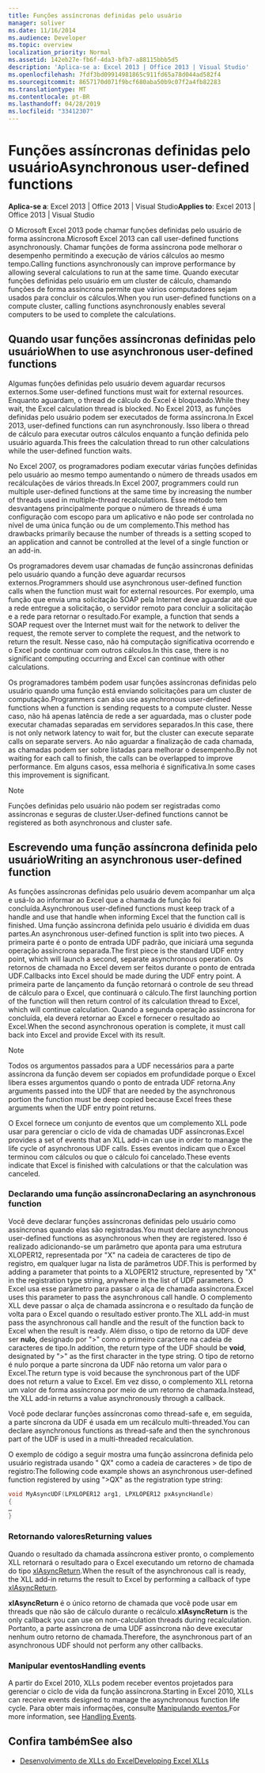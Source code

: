 ```yaml
---
title: Funções assíncronas definidas pelo usuário
manager: soliver
ms.date: 11/16/2014
ms.audience: Developer
ms.topic: overview
localization_priority: Normal
ms.assetid: 142eb27e-fb6f-4da3-bfb7-a88115bbb5d5
description: 'Aplica-se a: Excel 2013 | Office 2013 | Visual Studio'
ms.openlocfilehash: 7fdf3bd09914981865c911fd65a78d044ad582f4
ms.sourcegitcommit: 8657170d071f9bcf680aba50b9c07f2a4fb82283
ms.translationtype: MT
ms.contentlocale: pt-BR
ms.lasthandoff: 04/28/2019
ms.locfileid: "33412307"
---
```

# <a name="asynchronous-user-defined-functions"></a><span data-ttu-id="cdc9a-103">Funções assíncronas definidas pelo usuário</span><span class="sxs-lookup"><span data-stu-id="cdc9a-103">Asynchronous user-defined functions</span></span>

<span data-ttu-id="cdc9a-104">**Aplica-se a**: Excel 2013 | Office 2013 | Visual Studio</span><span class="sxs-lookup"><span data-stu-id="cdc9a-104">**Applies to**: Excel 2013 | Office 2013 | Visual Studio</span></span> 
  
<span data-ttu-id="cdc9a-105">O Microsoft Excel 2013 pode chamar funções definidas pelo usuário de forma assíncrona.</span><span class="sxs-lookup"><span data-stu-id="cdc9a-105">Microsoft Excel 2013 can call user-defined functions asynchronously.</span></span> <span data-ttu-id="cdc9a-106">Chamar funções de forma assíncrona pode melhorar o desempenho permitindo a execução de vários cálculos ao mesmo tempo.</span><span class="sxs-lookup"><span data-stu-id="cdc9a-106">Calling functions asynchronously can improve performance by allowing several calculations to run at the same time.</span></span> <span data-ttu-id="cdc9a-107">Quando executar funções definidas pelo usuário em um cluster de cálculo, chamando funções de forma assíncrona permite que vários computadores sejam usados para concluir os cálculos.</span><span class="sxs-lookup"><span data-stu-id="cdc9a-107">When you run user-defined functions on a compute cluster, calling functions asynchronously enables several computers to be used to complete the calculations.</span></span>
  
## <a name="when-to-use-asynchronous-user-defined-functions"></a><span data-ttu-id="cdc9a-108">Quando usar funções assíncronas definidas pelo usuário</span><span class="sxs-lookup"><span data-stu-id="cdc9a-108">When to use asynchronous user-defined functions</span></span>

<span data-ttu-id="cdc9a-109">Algumas funções definidas pelo usuário devem aguardar recursos externos.</span><span class="sxs-lookup"><span data-stu-id="cdc9a-109">Some user-defined functions must wait for external resources.</span></span> <span data-ttu-id="cdc9a-110">Enquanto aguardam, o thread de cálculo do Excel é bloqueado.</span><span class="sxs-lookup"><span data-stu-id="cdc9a-110">While they wait, the Excel calculation thread is blocked.</span></span> <span data-ttu-id="cdc9a-111">No Excel 2013, as funções definidas pelo usuário podem ser executados de forma assíncrona.</span><span class="sxs-lookup"><span data-stu-id="cdc9a-111">In Excel 2013, user-defined functions can run asynchronously.</span></span> <span data-ttu-id="cdc9a-112">Isso libera o thread de cálculo para executar outros cálculos enquanto a função definida pelo usuário aguarda.</span><span class="sxs-lookup"><span data-stu-id="cdc9a-112">This frees the calculation thread to run other calculations while the user-defined function waits.</span></span>
  
<span data-ttu-id="cdc9a-113">No Excel 2007, os programadores podiam executar várias funções definidas pelo usuário ao mesmo tempo aumentando o número de threads usados em recálculações de vários threads.</span><span class="sxs-lookup"><span data-stu-id="cdc9a-113">In Excel 2007, programmers could run multiple user-defined functions at the same time by increasing the number of threads used in multiple-thread recalculations.</span></span> <span data-ttu-id="cdc9a-114">Esse método tem desvantagens principalmente porque o número de threads é uma configuração com escopo para um aplicativo e não pode ser controlada no nível de uma única função ou de um complemento.</span><span class="sxs-lookup"><span data-stu-id="cdc9a-114">This method has drawbacks primarily because the number of threads is a setting scoped to an application and cannot be controlled at the level of a single function or an add-in.</span></span>
  
<span data-ttu-id="cdc9a-115">Os programadores devem usar chamadas de função assíncronas definidas pelo usuário quando a função deve aguardar recursos externos.</span><span class="sxs-lookup"><span data-stu-id="cdc9a-115">Programmers should use asynchronous user-defined function calls when the function must wait for external resources.</span></span> <span data-ttu-id="cdc9a-116">Por exemplo, uma função que envia uma solicitação SOAP pela Internet deve aguardar até que a rede entregue a solicitação, o servidor remoto para concluir a solicitação e a rede para retornar o resultado.</span><span class="sxs-lookup"><span data-stu-id="cdc9a-116">For example, a function that sends a SOAP request over the Internet must wait for the network to deliver the request, the remote server to complete the request, and the network to return the result.</span></span> <span data-ttu-id="cdc9a-117">Nesse caso, não há computação significativa ocorrendo e o Excel pode continuar com outros cálculos.</span><span class="sxs-lookup"><span data-stu-id="cdc9a-117">In this case, there is no significant computing occurring and Excel can continue with other calculations.</span></span>
  
<span data-ttu-id="cdc9a-118">Os programadores também podem usar funções assíncronas definidas pelo usuário quando uma função está enviando solicitações para um cluster de computação.</span><span class="sxs-lookup"><span data-stu-id="cdc9a-118">Programmers can also use asynchronous user-defined functions when a function is sending requests to a compute cluster.</span></span> <span data-ttu-id="cdc9a-119">Nesse caso, não há apenas latência de rede a ser aguardada, mas o cluster pode executar chamadas separadas em servidores separados.</span><span class="sxs-lookup"><span data-stu-id="cdc9a-119">In this case, there is not only network latency to wait for, but the cluster can execute separate calls on separate servers.</span></span> <span data-ttu-id="cdc9a-120">Ao não aguardar a finalização de cada chamada, as chamadas podem ser sobre listadas para melhorar o desempenho.</span><span class="sxs-lookup"><span data-stu-id="cdc9a-120">By not waiting for each call to finish, the calls can be overlapped to improve performance.</span></span> <span data-ttu-id="cdc9a-121">Em alguns casos, essa melhoria é significativa.</span><span class="sxs-lookup"><span data-stu-id="cdc9a-121">In some cases this improvement is significant.</span></span>
  
> [!NOTE]
> <span data-ttu-id="cdc9a-122">Funções definidas pelo usuário não podem ser registradas como assíncronas e seguras de cluster.</span><span class="sxs-lookup"><span data-stu-id="cdc9a-122">User-defined functions cannot be registered as both asynchronous and cluster safe.</span></span> 
  
## <a name="writing-an-asynchronous-user-defined-function"></a><span data-ttu-id="cdc9a-123">Escrevendo uma função assíncrona definida pelo usuário</span><span class="sxs-lookup"><span data-stu-id="cdc9a-123">Writing an asynchronous user-defined function</span></span>

<span data-ttu-id="cdc9a-124">As funções assíncronas definidas pelo usuário devem acompanhar um alça e usá-lo ao informar ao Excel que a chamada de função foi concluída.</span><span class="sxs-lookup"><span data-stu-id="cdc9a-124">Asynchronous user-defined functions must keep track of a handle and use that handle when informing Excel that the function call is finished.</span></span> <span data-ttu-id="cdc9a-125">Uma função assíncrona definida pelo usuário é dividida em duas partes.</span><span class="sxs-lookup"><span data-stu-id="cdc9a-125">An asynchronous user-defined function is split into two pieces.</span></span> <span data-ttu-id="cdc9a-126">A primeira parte é o ponto de entrada UDF padrão, que iniciará uma segunda operação assíncrona separada.</span><span class="sxs-lookup"><span data-stu-id="cdc9a-126">The first piece is the standard UDF entry point, which will launch a second, separate asynchronous operation.</span></span> <span data-ttu-id="cdc9a-127">Os retornos de chamada no Excel devem ser feitos durante o ponto de entrada UDF.</span><span class="sxs-lookup"><span data-stu-id="cdc9a-127">Callbacks into Excel should be made during the UDF entry point.</span></span> <span data-ttu-id="cdc9a-128">A primeira parte de lançamento da função retornará o controle de seu thread de cálculo para o Excel, que continuará o cálculo.</span><span class="sxs-lookup"><span data-stu-id="cdc9a-128">The first launching portion of the function will then return control of its calculation thread to Excel, which will continue calculation.</span></span> <span data-ttu-id="cdc9a-129">Quando a segunda operação assíncrona for concluída, ela deverá retornar ao Excel e fornecer o resultado ao Excel.</span><span class="sxs-lookup"><span data-stu-id="cdc9a-129">When the second asynchronous operation is complete, it must call back into Excel and provide Excel with its result.</span></span> 
  
> [!NOTE]
> <span data-ttu-id="cdc9a-130">Todos os argumentos passados para a UDF necessários para a parte assíncrona da função devem ser copiados em profundidade porque o Excel libera esses argumentos quando o ponto de entrada UDF retorna.</span><span class="sxs-lookup"><span data-stu-id="cdc9a-130">Any arguments passed into the UDF that are needed by the asynchronous portion the function must be deep copied because Excel frees these arguments when the UDF entry point returns.</span></span> 
  
<span data-ttu-id="cdc9a-131">O Excel fornece um conjunto de eventos que um complemento XLL pode usar para gerenciar o ciclo de vida de chamadas UDF assíncronas.</span><span class="sxs-lookup"><span data-stu-id="cdc9a-131">Excel provides a set of events that an XLL add-in can use in order to manage the life cycle of asynchronous UDF calls.</span></span> <span data-ttu-id="cdc9a-132">Esses eventos indicam que o Excel terminou com cálculos ou que o cálculo foi cancelado.</span><span class="sxs-lookup"><span data-stu-id="cdc9a-132">These events indicate that Excel is finished with calculations or that the calculation was canceled.</span></span>
  
### <a name="declaring-an-asynchronous-function"></a><span data-ttu-id="cdc9a-133">Declarando uma função assíncrona</span><span class="sxs-lookup"><span data-stu-id="cdc9a-133">Declaring an asynchronous function</span></span>

<span data-ttu-id="cdc9a-134">Você deve declarar funções assíncronas definidas pelo usuário como assíncronas quando elas são registradas.</span><span class="sxs-lookup"><span data-stu-id="cdc9a-134">You must declare asynchronous user-defined functions as asynchronous when they are registered.</span></span> <span data-ttu-id="cdc9a-135">Isso é realizado adicionando-se um parâmetro que aponta para uma estrutura XLOPER12, representada por "X" na cadeia de caracteres de tipo de registro, em qualquer lugar na lista de parâmetros UDF.</span><span class="sxs-lookup"><span data-stu-id="cdc9a-135">This is performed by adding a parameter that points to a XLOPER12 structure, represented by "X" in the registration type string, anywhere in the list of UDF parameters.</span></span> <span data-ttu-id="cdc9a-136">O Excel usa esse parâmetro para passar o alça de chamada assíncrona.</span><span class="sxs-lookup"><span data-stu-id="cdc9a-136">Excel uses this parameter to pass the asynchronous call handle.</span></span> <span data-ttu-id="cdc9a-137">O complemento XLL deve passar o alça de chamada assíncrona e o resultado da função de volta para o Excel quando o resultado estiver pronto.</span><span class="sxs-lookup"><span data-stu-id="cdc9a-137">The XLL add-in must pass the asynchronous call handle and the result of the function back to Excel when the result is ready.</span></span> <span data-ttu-id="cdc9a-138">Além disso, o tipo de retorno da UDF deve ser **nulo,** designado por ">" como o primeiro caractere na cadeia de caracteres de tipo.</span><span class="sxs-lookup"><span data-stu-id="cdc9a-138">In addition, the return type of the UDF should be **void**, designated by ">" as the first character in the type string.</span></span> <span data-ttu-id="cdc9a-139">O tipo de retorno é nulo porque a parte síncrona da UDF não retorna um valor para o Excel.</span><span class="sxs-lookup"><span data-stu-id="cdc9a-139">The return type is void because the synchronous part of the UDF does not return a value to Excel.</span></span> <span data-ttu-id="cdc9a-140">Em vez disso, o complemento XLL retorna um valor de forma assíncrona por meio de um retorno de chamada.</span><span class="sxs-lookup"><span data-stu-id="cdc9a-140">Instead, the XLL add-in returns a value asynchronously through a callback.</span></span> 
  
<span data-ttu-id="cdc9a-141">Você pode declarar funções assíncronas como thread-safe e, em seguida, a parte síncrona da UDF é usada em um recálculo multi-threaded.</span><span class="sxs-lookup"><span data-stu-id="cdc9a-141">You can declare asynchronous functions as thread-safe and then the synchronous part of the UDF is used in a multi-threaded recalculation.</span></span> 
  
<span data-ttu-id="cdc9a-142">O exemplo de código a seguir mostra uma função assíncrona definida pelo usuário registrada usando " QX" como a cadeia de caracteres \> de tipo de registro:</span><span class="sxs-lookup"><span data-stu-id="cdc9a-142">The following code example shows an asynchronous user-defined function registered by using "\>QX" as the registration type string:</span></span>
  
```cpp
void MyAsyncUDF(LPXLOPER12 arg1, LPXLOPER12 pxAsyncHandle)
{
…
}
```

### <a name="returning-values"></a><span data-ttu-id="cdc9a-143">Retornando valores</span><span class="sxs-lookup"><span data-stu-id="cdc9a-143">Returning values</span></span>

<span data-ttu-id="cdc9a-144">Quando o resultado da chamada assíncrona estiver pronto, o complemento XLL retornará o resultado para o Excel executando um retorno de chamada do tipo [xlAsyncReturn](xlasyncreturn.md).</span><span class="sxs-lookup"><span data-stu-id="cdc9a-144">When the result of the asynchronous call is ready, the XLL add-in returns the result to Excel by performing a callback of type [xlAsyncReturn](xlasyncreturn.md).</span></span>
  
<span data-ttu-id="cdc9a-145">**xlAsyncReturn** é o único retorno de chamada que você pode usar em threads que não são de cálculo durante o recálculo.</span><span class="sxs-lookup"><span data-stu-id="cdc9a-145">**xlAsyncReturn** is the only callback you can use on non-calculation threads during recalculation.</span></span> <span data-ttu-id="cdc9a-146">Portanto, a parte assíncrona de uma UDF assíncrona não deve executar nenhum outro retorno de chamada.</span><span class="sxs-lookup"><span data-stu-id="cdc9a-146">Therefore, the asynchronous part of an asynchronous UDF should not perform any other callbacks.</span></span> 
  
### <a name="handling-events"></a><span data-ttu-id="cdc9a-147">Manipular eventos</span><span class="sxs-lookup"><span data-stu-id="cdc9a-147">Handling events</span></span>

<span data-ttu-id="cdc9a-148">A partir do Excel 2010, XLLs podem receber eventos projetados para gerenciar o ciclo de vida da função assíncrona.</span><span class="sxs-lookup"><span data-stu-id="cdc9a-148">Starting in Excel 2010, XLLs can receive events designed to manage the asynchronous function life cycle.</span></span> <span data-ttu-id="cdc9a-149">Para obter mais informações, consulte [Manipulando eventos.](handling-events.md)</span><span class="sxs-lookup"><span data-stu-id="cdc9a-149">For more information, see [Handling Events](handling-events.md).</span></span>
  
## <a name="see-also"></a><span data-ttu-id="cdc9a-150">Confira também</span><span class="sxs-lookup"><span data-stu-id="cdc9a-150">See also</span></span>

- [<span data-ttu-id="cdc9a-151">Desenvolvimento de XLLs do Excel</span><span class="sxs-lookup"><span data-stu-id="cdc9a-151">Developing Excel XLLs</span></span>](developing-excel-xlls.md)

